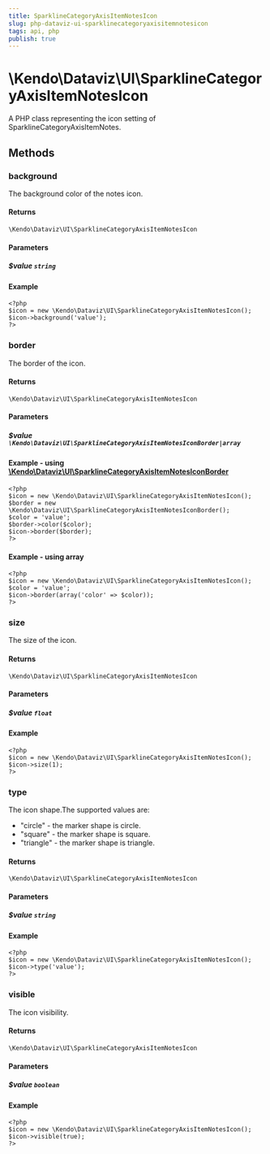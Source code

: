 ```yaml
---
title: SparklineCategoryAxisItemNotesIcon
slug: php-dataviz-ui-sparklinecategoryaxisitemnotesicon
tags: api, php
publish: true
---
```


# \Kendo\Dataviz\UI\SparklineCategoryAxisItemNotesIcon

A PHP class representing the icon setting of SparklineCategoryAxisItemNotes.


## Methods

### background
The background color of the notes icon.

#### Returns
`\Kendo\Dataviz\UI\SparklineCategoryAxisItemNotesIcon`

#### Parameters

##### $value `string`



#### Example 
    <?php
    $icon = new \Kendo\Dataviz\UI\SparklineCategoryAxisItemNotesIcon();
    $icon->background('value');
    ?>

### border

The border of the icon.

#### Returns
`\Kendo\Dataviz\UI\SparklineCategoryAxisItemNotesIcon`

#### Parameters

##### $value `\Kendo\Dataviz\UI\SparklineCategoryAxisItemNotesIconBorder|array`


#### Example - using [\Kendo\Dataviz\UI\SparklineCategoryAxisItemNotesIconBorder](/api/wrappers/php/Kendo/Dataviz/UI/SparklineCategoryAxisItemNotesIconBorder)
    <?php
    $icon = new \Kendo\Dataviz\UI\SparklineCategoryAxisItemNotesIcon();
    $border = new \Kendo\Dataviz\UI\SparklineCategoryAxisItemNotesIconBorder();
    $color = 'value';
    $border->color($color);
    $icon->border($border);
    ?>

#### Example - using array

    <?php
    $icon = new \Kendo\Dataviz\UI\SparklineCategoryAxisItemNotesIcon();
    $color = 'value';
    $icon->border(array('color' => $color));
    ?>

### size
The size of the icon.

#### Returns
`\Kendo\Dataviz\UI\SparklineCategoryAxisItemNotesIcon`

#### Parameters

##### $value `float`



#### Example 
    <?php
    $icon = new \Kendo\Dataviz\UI\SparklineCategoryAxisItemNotesIcon();
    $icon->size(1);
    ?>

### type
The icon shape.The supported values are:
* "circle" - the marker shape is circle.
* "square" - the marker shape is square.
* "triangle" - the marker shape is triangle.

#### Returns
`\Kendo\Dataviz\UI\SparklineCategoryAxisItemNotesIcon`

#### Parameters

##### $value `string`



#### Example 
    <?php
    $icon = new \Kendo\Dataviz\UI\SparklineCategoryAxisItemNotesIcon();
    $icon->type('value');
    ?>

### visible
The icon visibility.

#### Returns
`\Kendo\Dataviz\UI\SparklineCategoryAxisItemNotesIcon`

#### Parameters

##### $value `boolean`



#### Example 
    <?php
    $icon = new \Kendo\Dataviz\UI\SparklineCategoryAxisItemNotesIcon();
    $icon->visible(true);
    ?>

